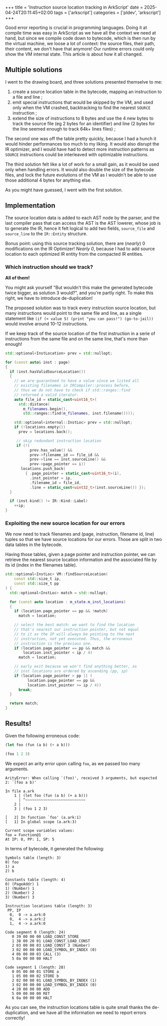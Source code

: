 +++
title = 'Instruction source location tracking in ArkScript'
date = 2025-04-24T20:11:45+02:00
tags = ['arkscript']
categories = ['pldev', 'arkscript']
+++

Good error reporting is crucial in programming languages. Doing it at compile time was easy in ArkScript as we have all the context we need at hand, but since we compile code down to bytecode, which is then run by the virtual machine, we loose a lot of context: the source files, their path, their content, we don't have that anymore! Our runtime errors could only show the VM internal state. This article is about how it all changed.

## Multiple solutions

I went to the drawing board, and three solutions presented themselve to me:

1. create a source location table in the bytecode, mapping an instruction to a file and line ;
2. emit special instructions that would be skipped by the VM, and used only when the VM crashed, backtracking to find the nearest `SOURCE` instruction ;
3. extend the size of instructions to 8 bytes and use the 4 new bytes to track the source file (eg 2 bytes for an identifier) and line (2 bytes for the line seemed enough to track 64k+ lines files) ;

The second one was off the table pretty quickly, because I had a hunch it would hinder performances too much to my liking. It would also disrupt the IR optimizer, and I would have had to detect more instruction patterns as `SOURCE` instructions could be interleaved with optimizable instructions.

The third solution felt like a lot of work for a small gain, as it would be used only when handling errors. It would also double the size of the bytecode files, and lock the future evolutions of the VM as I wouldn't be able to use those additional 4 bytes for anything else.

As you might have guessed, I went with the first solution.

## Implementation

The source location data is added to each AST node by the parser, and the last compiler pass that can access the AST is the AST lowerer, whose job is to generate the IR, hence it felt logical to add two fields, `source_file` and `source_line` to the `IR::Entity` structure.

Bonus point: using this source tracking solution, there are (*nearly*) 0 modifications on the IR Optimizer! *Nearly 0*, because I had to add source location to each optimized IR entity from the compacted IR entities.

### Which instruction should we track?

**All of them!**

You might ask yourself "But wouldn't this make the generated bytecode twice bigger, as solution 3 would?", and you're partly right. To make this right, we have to introduce de-duplication!

The proposed solution was to track every instruction source location, but many instructions would point to the same file and line, as a single statement like `(if (< value 5) (print "you can pass!") (go-to-jail))` would involve around 10-12 instructions.

If we keep track of the source location of the first instruction in a serie of instructions from the same file and on the same line, that's more than enough!

```cpp
std::optional<InstLocation> prev = std::nullopt;

for (const auto& inst : page)
{
  if (inst.hasValidSourceLocation())
  {
    // we are guaranteed to have a value since we listed all
    // existing filenames in IRCompiler::process before,
    // thus we do not have to check if std::ranges::find
    // returned a valid iterator.
    auto file_id = static_cast<uint16_t>(
      std::distance(
        m_filenames.begin(),
        std::ranges::find(m_filenames, inst.filename())));

    std::optional<internal::InstLoc> prev = std::nullopt;
    if (!locations.empty())
      prev = locations.back();

     // skip redundant instruction location
     if (!(
           prev.has_value() &&
           prev->filename_id == file_id &&
           prev->line == inst.sourceLine() &&
           prev->page_pointer == i))
       locations.push_back(
         { .page_pointer = static_cast<uint16_t>(i),
           .inst_pointer = ip,
           .filename_id = file_id,
           .line = static_cast<uint32_t>(inst.sourceLine()) });
  }

  if (inst.kind() != IR::Kind::Label)
    ++ip;
}
```

### Exploiting the new source location for our errors

We now need to track filenames and (page, instruction, filename id, line) tuples so that we have source locations for our errors. Those are split in two data tables in the bytecode.

Having those tables, given a page pointer and instruction pointer, we can retrieve the nearest source location information and the associated file by its id (index in the filenames table).

```cpp
std::optional<InstLoc> VM::findSourceLocation(
    const std::size_t ip,
    const std::size_t pp
) {
  std::optional<InstLoc> match = std::nullopt;

  for (const auto location : m_state.m_inst_locations)
  {
    if (location.page_pointer == pp && !match)
      match = location;

    // select the best match: we want to find the location
    // that's nearest our instruction pointer, but not equal
    // to it as the IP will always be pointing to the next
    // instruction, not yet executed. Thus, the erroneous
    // instruction is the previous one.
    if (location.page_pointer == pp && match &&
        location.inst_pointer < ip / 4)
      match = location;

    // early exit because we won't find anything better, as
    // inst locations are ordered by ascending (pp, ip)
    if (location.page_pointer > pp || (
          location.page_pointer == pp &&
          location.inst_pointer >= ip / 4))
      break;
  }

  return match;
}
```

## Results!

Given the following erroneous code:

```lisp
(let foo (fun (a b) (+ a b)))

(foo 1 2 3)
```

We expect an arity error upon calling `foo`, as we passed too many arguments.

```
ArityError: When calling `(foo)', received 3 arguments, but expected 2: `(foo a b)'

In file a.ark
    1 | (let foo (fun (a b) (+ a b)))
      | ^~~~~~~~~~~~~~~~~~~~~~~~~~~~
    2 |
    3 | (foo 1 2 3)

[   2] In function `foo' (a.ark:1)
[   1] In global scope (a.ark:3)

Current scope variables values:
foo = Function@1
At IP: 0, PP: 1, SP: 5
```

In terms of bytecode, it generated the following:

```
Symbols table (length: 3)
0) foo
1) a
2) b

Constants table (length: 4)
0) (PageAddr) 1
1) (Number) 1
2) (Number) 2
3) (Number) 3

Instruction locations table (length: 3)
 PP, IP
  0,  0 -> a.ark:0
  0,  4 -> a.ark:2
  1,  4 -> a.ark:0

Code segment 0 (length: 24)
   0 39 00 00 00 LOAD_CONST_STORE
   1 38 00 20 01 LOAD_CONST_LOAD_CONST
   2 03 00 00 03 LOAD_CONST 3 (Number)
   3 02 00 00 00 LOAD_SYMBOL_BY_INDEX (0)
   4 0b 00 00 03 CALL (3)
   5 0a 00 00 00 HALT

Code segment 1 (length: 28)
   0 05 00 00 01 STORE a
   1 05 00 00 02 STORE b
   2 02 00 00 01 LOAD_SYMBOL_BY_INDEX (1)
   3 02 00 00 00 LOAD_SYMBOL_BY_INDEX (0)
   4 20 00 00 00 ADD
   5 09 00 00 00 RET
   6 0a 00 00 00 HALT
```

As you can see, the instruction locations table is quite small thanks the de-duplication, and we have all the information we need to report errors correctly!

